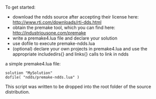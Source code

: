 To get started:
* download the ndds source after accepting their license here: http://www.rti.com/downloads/rti-dds.html
* obtain the premake tool, which you can find here: http://industriousone.com/premake
* write a premake4.lua file and declare your solution
* use dofile to execute premake-ndds.lua
* (optional) declare your own projects in premake4.lua and use the appropriate includedirs{} and links{} calls to link in ndds

a simple premake4.lua file:
```
solution "MySolution"
dofile( "ndds/premake-ndds.lua" )
```

This script was written to be dropped into the root folder of the source distribution.
